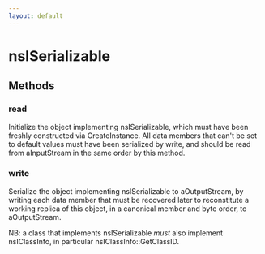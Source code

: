 ```yaml
---
layout: default
---
```


# nsISerializable #

## Methods ##

### read ###

Initialize the object implementing nsISerializable, which must have
been freshly constructed via CreateInstance.  All data members that
can't be set to default values must have been serialized by write,
and should be read from aInputStream in the same order by this method.


### write ###

Serialize the object implementing nsISerializable to aOutputStream, by
writing each data member that must be recovered later to reconstitute
a working replica of this object, in a canonical member and byte order,
to aOutputStream.

NB: a class that implements nsISerializable *must* also implement
nsIClassInfo, in particular nsIClassInfo::GetClassID.

